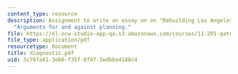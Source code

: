 ```yaml
---
content_type: resource
description: Assignment to write an essay on on "Rebuilding Los Angeles," using Klosterman?s
  "Arguments for and against planning."
file: https://ol-ocw-studio-app-qa.s3.amazonaws.com/courses/11-201-gateway-planning-action-fall-2007/3c76fa813eb6f35f8f973edbbe4188c4_diagnostic.pdf
file_type: application/pdf
resourcetype: Document
title: diagnostic.pdf
uid: 3c76fa81-3eb6-f35f-8f97-3edbbe4188c4
---
```

